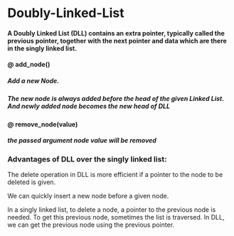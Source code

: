 # Doubly-Linked-List
#### A Doubly Linked List (DLL) contains an extra pointer, typically called the previous pointer, together with the next pointer and data which are there in the singly linked list.
#### @ add_node() 
 ##### Add a new Node. 
 ##### The new node is always added before the head of the given Linked List. And newly added node becomes the new head of DLL
 #### @ remove_node(value)
 ##### the passed argument node value will be removed
 
 ### Advantages of DLL over the singly linked list:
 
The delete operation in DLL is more efficient if a pointer to the node to be deleted is given. 

We can quickly insert a new node before a given node. 

In a singly linked list, to delete a node, a pointer to the previous node is needed. To get this previous node, sometimes the list is traversed. In DLL, we can get the previous node using the previous pointer. 

